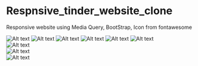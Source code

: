 # Respnsive_tinder_website_clone
Responsive website using Media Query, BootStrap, Icon from fontawesome 

![Alt text](/screenshots/desktop_1.png?raw=true "Optional Title")
![Alt text](/screenshots/desktop_2.png?raw=true "Optional Title")
![Alt text](/screenshots/desktop_3.png?raw=true "Optional Title")
![Alt text](/screenshots/desktop_4.png?raw=true "Optional Title")
![Alt text](/screenshots/desktop_5.png?raw=true "Optional Title")
![Alt text](/screenshots/mobile_1.png?raw=true "Optional Title") \
![Alt text](/screenshots/mobile_2.png?raw=true "Optional Title") \
![Alt text](/screenshots/mobile_3.png?raw=true "Optional Title") \
![Alt text](/screenshots/mobile_4.png?raw=true "Optional Title") 
